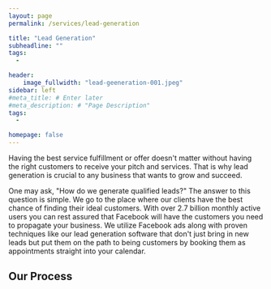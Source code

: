 ```yaml
---
layout: page
permalink: /services/lead-generation

title: "Lead Generation"
subheadline: ""
tags:
  - 

header:
    image_fullwidth: "lead-geeneration-001.jpeg"
sidebar: left
#meta_title: # Enter later
#meta_description: # "Page Description"
tags:
  - 

homepage: false
---
```


Having the best service fulfillment or offer doesn't matter without having the right customers to receive your pitch and services. That is why lead generation is crucial to any business that wants to grow and succeed.

One may ask, "How do we generate qualified leads?" The answer to this question is simple. We go to the place where our clients have the best chance of finding their ideal customers. With over 2.7 billion monthly active users you can rest assured that Facebook will have the customers you need to propagate your business. We utilize Facebook ads along with proven techniques like our lead generation software that don't just bring in new leads but put them on the path to being customers by booking them as appointments straight into your calendar.

## Our Process

<!--- revolving circle or "water cycle" type diagram showing the process. Use "maksymizesolar.com" as reference -->

